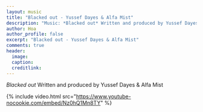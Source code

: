 ```yaml
---
layout: music
title: "Blacked out - Yussef Dayes & Alfa Mist"
description: "Music: *Blacked out* Written and produced by Yussef Dayes & Alfa Mist"
author: Hoa
author_profile: false
excerpt: "Blacked out - Yussef Dayes & Alfa Mist"
comments: true
header:
  image:
  caption:
  creditlink:
---
```


*Blacked out* Written and produced by Yussef Dayes & Alfa Mist

{% include video.html src="https://www.youtube-nocookie.com/embed/Nz0hQ1Mn8TY" %}
